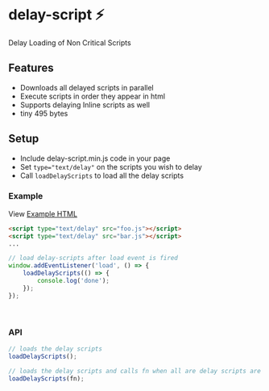 # delay-script ⚡

Delay Loading of Non Critical Scripts

## Features

- Downloads all delayed scripts in parallel
- Execute scripts in order they appear in html
- Supports delaying Inline scripts as well
- tiny 495 bytes

## Setup

- Include delay-script.min.js code in your page
- Set `type="text/delay"` on the scripts you wish to delay
- Call `loadDelayScripts` to load all the delay scripts

### Example

View [Example HTML](/example/index.html)

```html
<script type="text/delay" src="foo.js"></script>
<script type="text/delay" src="bar.js"></script>
...
```

```javascript
// load delay-scripts after load event is fired
window.addEventListener('load', () => {
	loadDelayScripts(() => {
		console.log('done');
	});
});
```

<br/>

### API

```javascript
// loads the delay scripts
loadDelayScripts();

// loads the delay scripts and calls fn when all are delay scripts are loaded and executed
loadDelayScripts(fn);
```
